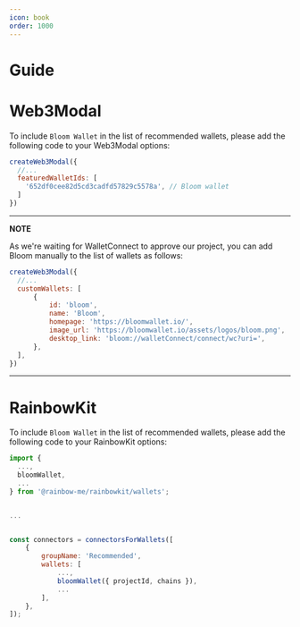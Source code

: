 ```yaml
---
icon: book
order: 1000
---
```


# Guide


# Web3Modal

To include `Bloom Wallet` in the list of recommended wallets, please add the following code to your Web3Modal options:

```javascript
createWeb3Modal({
  //...
  featuredWalletIds: [
    '652df0cee82d5cd3cadfd57829c5578a', // Bloom wallet
  ]
})
```

---
**NOTE**

As we're waiting for WalletConnect to approve our project, you can add Bloom manually to the list of wallets as follows:

```javascript
createWeb3Modal({
  //... 
  customWallets: [
      {
          id: 'bloom',
          name: 'Bloom',
          homepage: 'https://bloomwallet.io/',
          image_url: 'https://bloomwallet.io/assets/logos/bloom.png',
          desktop_link: 'bloom://walletConnect/connect/wc?uri=',
      },
  ],
})
```
---


# RainbowKit

To include `Bloom Wallet` in the list of recommended wallets, please add the following code to your RainbowKit options:



```javascript
import {
  ...,
  bloomWallet,
  ...
} from '@rainbow-me/rainbowkit/wallets';


...


const connectors = connectorsForWallets([
    {
        groupName: 'Recommended',
        wallets: [
            ...,
            bloomWallet({ projectId, chains }),
            ...
        ],
    },
]);
```